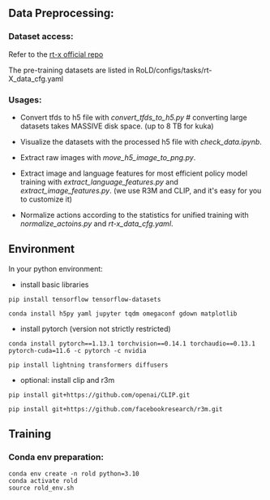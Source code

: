 ## Data Preprocessing:

### Dataset access:
Refer to the [rt-x official repo](https://github.com/google-deepmind/open_x_embodiment#dataset-access)

The pre-training datasets are listed in RoLD/configs/tasks/rt-X_data_cfg.yaml

### Usages:
- Convert tfds to h5 file with *convert_tfds_to_h5.py*  # converting large datasets takes MASSIVE disk space. (up to 8 TB for kuka)

- Visualize the datasets with the processed h5 file with *check_data.ipynb*.

- Extract raw images with *move_h5_image_to_png.py*.

- Extract image and language features for most efficient policy model training with *extract_language_features.py* and *extract_image_features.py*. (we use R3M and CLIP, and it's easy for you to customize it)

- Normalize actions according to the statistics for unified training with *normalize_actoins.py* and *rt-x_data_cfg.yaml*. 

## Environment
In your python environment:

- install basic libraries
```
pip install tensorflow tensorflow-datasets
```

```
conda install h5py yaml jupyter tqdm omegaconf gdown matplotlib
```

- install pytorch (version not strictly restricted)
```
conda install pytorch==1.13.1 torchvision==0.14.1 torchaudio==0.13.1 pytorch-cuda=11.6 -c pytorch -c nvidia
```

```
pip install lightning transformers diffusers
```

- optional: install clip and r3m
```
pip install git+https://github.com/openai/CLIP.git
```

```
pip install git+https://github.com/facebookresearch/r3m.git
```


## Training

### Conda env preparation:
```
conda env create -n rold python=3.10
conda activate rold
source rold_env.sh
```
